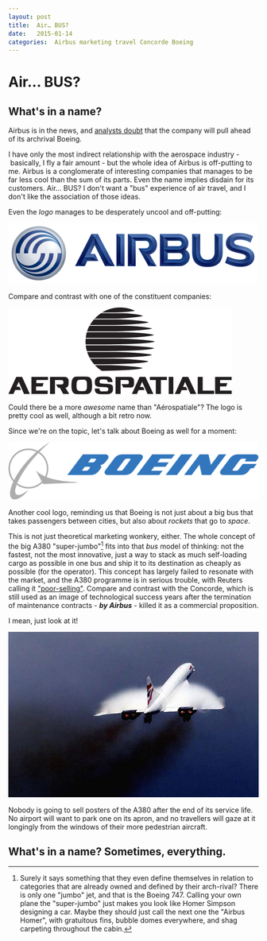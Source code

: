 ```yaml
---
layout: post
title:  Air… BUS? 
date:   2015-01-14 
categories:  Airbus marketing travel Concorde Boeing 
---
```


# Air… BUS?


## What's in a name? 

Airbus is in the news, and [analysts doubt](http://www.reuters.com/article/2015/01/06/us-airbus-group-idUSKBN0KF1CP20150106 "Airbus had record deliveries in 2014, sees big orders: source" ) that the company will pull ahead of its archrival Boeing. 

I have only the most indirect relationship with the aerospace industry - basically, I fly a fair amount - but the whole idea of Airbus is off-putting to me. Airbus is a conglomerate of interesting companies that manages to be far less cool than the sum of its parts. Even the name implies disdain for its customers. Air… BUS? I don't want a "bus" experience of air travel, and I don't like the association of those ideas. 

Even the *logo* manages to be desperately uncool and off-putting: 

 ![](/images/unknown_filename.15.png) 

Compare and contrast with one of the constituent companies: 

 ![](/images/unknown_filename.13.png) 

Could there be a more *awesome* name than "Aérospatiale"? The logo is pretty cool as well, although a bit retro now. 

Since we're on the topic, let's talk about Boeing as well for a moment: 

 ![](/images/unknown_filename.14.png) 

Another cool logo, reminding us that Boeing is not just about a big bus that takes passengers between cities, but also about *rockets* that go to *space*. 

This is not just theoretical marketing wonkery, either. The whole concept of the big A380 "super-jumbo"[^1] fits into that *bus* model of thinking: not the fastest, not the most innovative, just a way to stack as much self-loading cargo as possible in one bus and ship it to its destination as cheaply as possible (for the operator). This concept has largely failed to resonate with the market, and the A380 programme is in serious trouble, with Reuters calling it ["poor-selling"](http://www.reuters.com/article/2015/01/13/us-airbus-orders-idUSKBN0KM0VO20150113 "Airbus to juggle jet production, defends poor-selling A380" ). Compare and contrast with the Concorde, which is still used as an image of technological success years after the termination of maintenance contracts - ***by Airbus*** - killed it as a commercial proposition. 

I mean, just look at it! 

 ![](/images/unknown_filename.16.jpeg) 

Nobody is going to sell posters of the A380 after the end of its service life. No airport will want to park one on its apron, and no travellers will gaze at it longingly from the windows of their more pedestrian aircraft. 

## What's in a name? Sometimes, everything.

[^1]: Surely it says something that they even define themselves in relation to categories that are already owned and defined by their arch-rival? There is only one "jumbo" jet, and that is the Boeing 747. Calling your own plane the "super-jumbo" just makes you look like Homer Simpson designing a car. Maybe they should just call the next one the "Airbus Homer", with gratuitous fins, bubble domes everywhere, and shag carpeting throughout the cabin.

